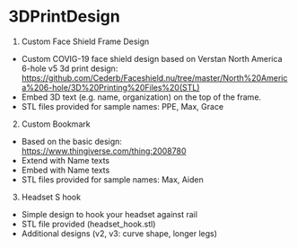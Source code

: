 # 3DPrintDesign

1. Custom Face Shield Frame Design
- Custom COVIG-19 face shield design based on Verstan North America 6-hole v5 3d print design: https://github.com/Cederb/Faceshield.nu/tree/master/North%20America%206-hole/3D%20Printing%20Files%20(STL)
- Embed 3D text (e.g. name, organization) on the top of the frame.
- STL files provided for sample names:  PPE, Max, Grace

2. Custom Bookmark

- Based on the basic design:  
https://www.thingiverse.com/thing:2008780
- Extend with Name texts
- Embed with Name texts
- STL files provided for sample names:  Max, Aiden

3. Headset S hook

- Simple design to hook your headset against  rail
- STL file provided (headset_hook.stl)
- Additional designs (v2, v3: curve shape, longer legs)
